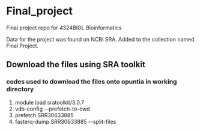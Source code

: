 # Final_project
Final project repo for 4324BIOL Bioinformatics

Data for the project was found on NCBI SRA. Added to the collection named Final Project.

## Download the files using SRA toolkit
### codes used to download the files onto opuntia in working directory
1. module load sratoolkit/3.0.7
2. vdb-config --prefetch-to-cwd
3. prefetch SRR30633885
4. fasterq-dump SRR30633885 --split-files

